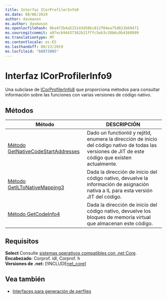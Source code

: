 ```yaml
---
title: Interfaz ICorProfilerInfo9
ms.date: 08/06/2019
author: davmason
ms.author: davmason
ms.openlocfilehash: 0ba4f2b4a515143d50bc812f04ea75d821b69471
ms.sourcegitcommit: a97ecb94437362b21fffc5eb3c38b6c0b4368999
ms.translationtype: MT
ms.contentlocale: es-ES
ms.lasthandoff: 08/13/2019
ms.locfileid: "68973805"
---
```

# <a name="icorprofilerinfo9-interface"></a>Interfaz ICorProfilerInfo9

Una subclase de [ICorProfilerInfo8](../../../../docs/framework/unmanaged-api/profiling/icorprofilerinfo8-interface.md) que proporciona métodos para consultar información sobre las funciones con varias versiones de código nativo.  

## <a name="methods"></a>Métodos  

| Método|DESCRIPCIÓN|  
| ------------|-----------------|  
|[Método GetNativeCodeStartAddresses](../../../../docs/framework/unmanaged-api/profiling/icorprofilerinfo9-getnativecodestartaddresses-method.md)| Dado un functionId y rejitId, enumera la dirección de inicio del código nativo de todas las versiones de JIT de este código que existen actualmente. |
|[Método GetILToNativeMapping3](../../../../docs/framework/unmanaged-api/profiling/icorprofilerinfo9-getiltonativemapping3-method.md)| Dada la dirección de inicio del código nativo, devuelve la información de asignación nativa a IL para esta versión JIT del código. |
|[Método GetCodeInfo4](icorprofilerinfo9-getcodeinfo4-method.md)| Dada la dirección de inicio del código nativo, devuelve los bloques de memoria virtual que almacenan este código. |

## <a name="requirements"></a>Requisitos  
**Select** Consulte [sistemas operativos compatibles con .net Core](../../../core/windows-prerequisites.md#net-core-supported-operating-systems).  
**Encabezado**: Corprof. idl, Corprof. h  
**Versiones de .net:** [!INCLUDE[net_core](../../../../includes/net-core-22-md.md)]  
## <a name="see-also"></a>Vea también
- [Interfaces para generación de perfiles](../../../../docs/framework/unmanaged-api/profiling/profiling-interfaces.md)
